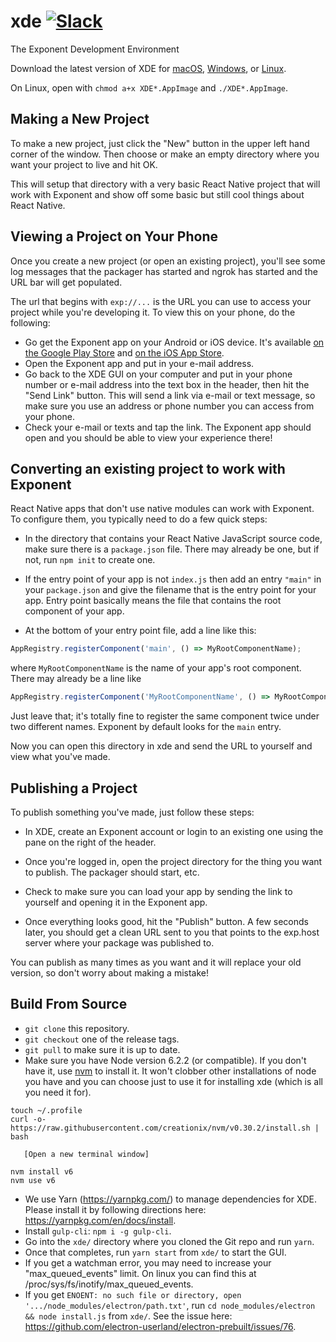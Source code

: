 # xde [![Slack](http://slack.exponentjs.com/badge.svg)](http://slack.exponentjs.com)
The Exponent Development Environment

Download the latest version of XDE for [macOS](https://xde-updates.exponentjs.com/download/mac), [Windows](https://xde-updates.exponentjs.com/download/win32), or [Linux](https://xde-updates.exponentjs.com/download/linux).

On Linux, open with `chmod a+x XDE*.AppImage` and `./XDE*.AppImage`.

## Making a New Project

To make a new project, just click the "New" button in the upper left hand corner of the window. Then choose or make an empty directory where you want your project to live and hit OK.

This will setup that directory with a very basic React Native project that will work with Exponent and show off some basic but still cool things about React Native.

## Viewing a Project on Your Phone

Once you create a new project (or open an existing project), you'll see some log messages that the packager has started and ngrok has started and the URL bar will get populated.

The url that begins with `exp://...` is the URL you can use to access your project while you're developing it. To view this on your phone, do the following:

- Go get the Exponent app on your Android or iOS device. It's available [on the Google Play Store](https://play.google.com/store/apps/details?id=host.exp.exponent) and [on the iOS App Store](https://itunes.com/apps/exponent).
- Open the Exponent app and put in your e-mail address.
- Go back to the XDE GUI on your computer and put in your phone number or e-mail address into the text box in the header, then hit the "Send Link" button. This will send a link via e-mail or text message, so make sure you use an address or phone number you can access from your phone.
- Check your e-mail or texts and tap the link. The Exponent app should open and you should be able to view your experience there!

## Converting an existing project to work with Exponent

React Native apps that don't use native modules can work with Exponent. To configure them, you typically need to do a few quick steps:

  * In the directory that contains your React Native JavaScript source code, make sure there is a `package.json` file. There may already be one, but if not, run `npm init` to create one.

  * If the entry point of your app is not `index.js` then add an entry `"main"` in your `package.json` and give the filename that is the entry point for your app. Entry point basically means the file that contains the root component of your app.

  * At the bottom of your entry point file, add a line like this:

  ```js
  AppRegistry.registerComponent('main', () => MyRootComponentName);
  ```

  where `MyRootComponentName` is the name of your app's root component. There may already be a line like

  ```js
  AppRegistry.registerComponent('MyRootComponentName', () => MyRootComponentName);
  ```

  Just leave that; it's totally fine to register the same component twice under two different names. Exponent by default looks for the `main` entry.

  Now you can open this directory in xde and send the URL to yourself and view what you've made.

## Publishing a Project

To publish something you've made, just follow these steps:

  * In XDE, create an Exponent account or login to an existing one using the pane on the right of the header.

  * Once you're logged in, open the project directory for the thing you want to publish. The packager should start, etc.

  * Check to make sure you can load your app by sending the link to yourself and opening it in the Exponent app.

  * Once everything looks good, hit the "Publish" button. A few seconds later, you should get a clean URL sent to you that points to the exp.host server where your package was published to.

You can publish as many times as you want and it will replace your old version, so don't worry about making a mistake!

## Build From Source

- `git clone` this repository.
- `git checkout` one of the release tags.
- `git pull` to make sure it is up to date.
- Make sure you have Node version 6.2.2 (or compatible). If you don't have it, use [nvm]( https://github.com/creationix/nvm) to install it. It won't clobber other installations of node you have and you can choose just to use it for installing xde (which is all you need it for).

```shell
touch ~/.profile
curl -o- https://raw.githubusercontent.com/creationix/nvm/v0.30.2/install.sh | bash

   [Open a new terminal window]

nvm install v6
nvm use v6
```

- We use Yarn (https://yarnpkg.com/) to manage dependencies for XDE. Please install it by following directions here: https://yarnpkg.com/en/docs/install.
- Install `gulp-cli`: `npm i -g gulp-cli`.
- Go into the `xde/` directory where you cloned the Git repo and run `yarn`.
- Once that completes, run `yarn start` from `xde/` to start the GUI.
- If you get a watchman error, you may need to increase your "max_queued_events" limit. On linux you can find this at /proc/sys/fs/inotify/max_queued_events.
- If you get `ENOENT: no such file or directory, open '.../node_modules/electron/path.txt'`, run `cd node_modules/electron && node install.js` from `xde/`. See the issue here: https://github.com/electron-userland/electron-prebuilt/issues/76.
